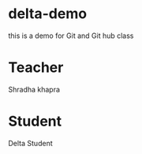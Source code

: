 # delta-demo
this is a demo for Git and Git hub class

# Teacher
Shradha khapra

# Student
Delta Student